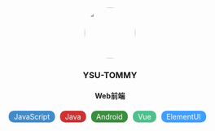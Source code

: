 <center><img src='https://avatars.githubusercontent.com/u/4509337?s=400&u=329e248c525f8f50ec660c6ad028f7d1dd8e73b4&v=4' style="width: 100px; height: 100px; border-radius: 50px"></center>

<center><h3>YSU-TOMMY</h3></center>

<center>

<center><h4>Web前端</h4></center>

<center>

<div style="display: flex; align-items: center; flex-wrap: wrap; margin-top: 20px; justify-content: center">
<div style="margin: 0px 10px 10px 0px; background-color: #428BCA; padding: 3px 10px; color: white; border-radius: 10px">JavaScript</div>
<div style="margin: 0px 10px 10px 0px; background-color: #C33; padding: 3px 10px; color: white; border-radius: 10px">Java</div>
<div style="margin: 0px 10px 10px 0px; background-color: #3b8e3f; padding: 3px 10px; color: white; border-radius: 10px">Android</div>
<div style="margin: 0px 10px 10px 0px; background-color: #4fc08d; padding: 3px 10px; color: white; border-radius: 10px">Vue</div>
<div style="margin: 0px 10px 10px 0px; background-color: #409EFF; padding: 3px 10px; color: white; border-radius: 10px">ElementUI</div>
</div>

</center>